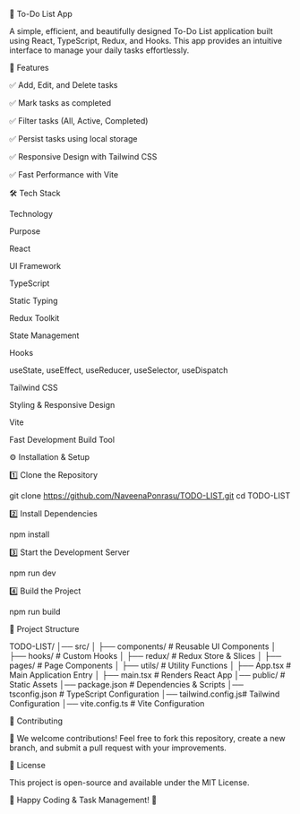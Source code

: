 📝 To-Do List App

A simple, efficient, and beautifully designed To-Do List application built using React, TypeScript, Redux, and Hooks. This app provides an intuitive interface to manage your daily tasks effortlessly.

🚀 Features

✅ Add, Edit, and Delete tasks

✅ Mark tasks as completed

✅ Filter tasks (All, Active, Completed)

✅ Persist tasks using local storage

✅ Responsive Design with Tailwind CSS

✅ Fast Performance with Vite

🛠️ Tech Stack

Technology

Purpose

React

UI Framework

TypeScript

Static Typing

Redux Toolkit

State Management

Hooks

useState, useEffect, useReducer, useSelector, useDispatch

Tailwind CSS

Styling & Responsive Design

Vite

Fast Development Build Tool

⚙️ Installation & Setup

1️⃣ Clone the Repository

git clone https://github.com/NaveenaPonrasu/TODO-LIST.git
cd TODO-LIST

2️⃣ Install Dependencies

npm install

3️⃣ Start the Development Server

npm run dev

4️⃣ Build the Project

npm run build

📂 Project Structure

TODO-LIST/
│── src/
  │   ├── components/   # Reusable UI Components
  │   ├── hooks/        # Custom Hooks
│   ├── redux/        # Redux Store & Slices
│   ├── pages/        # Page Components
│   ├── utils/        # Utility Functions
│   ├── App.tsx       # Main Application Entry
│   ├── main.tsx      # Renders React App
│── public/           # Static Assets
│── package.json      # Dependencies & Scripts
│── tsconfig.json     # TypeScript Configuration
│── tailwind.config.js# Tailwind Configuration
│── vite.config.ts    # Vite Configuration

🤝 Contributing

🚀 We welcome contributions! Feel free to fork this repository, create a new branch, and submit a pull request with your improvements.

📜 License

This project is open-source and available under the MIT License.

🎯 Happy Coding & Task Management! 🚀

